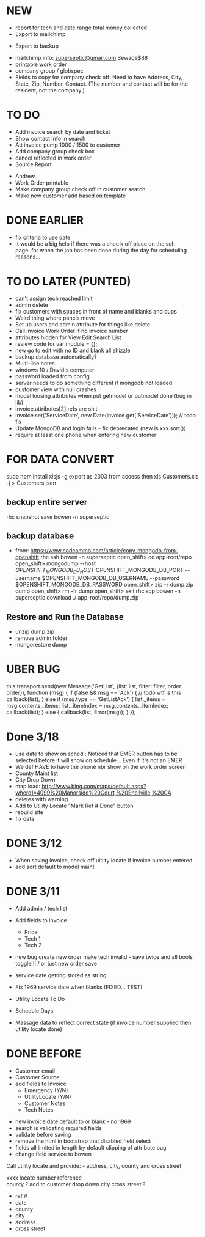 NEW
===
+ report for tech and date range total money collected
+ Export to mailchimp
- Export to backup
+ mailchimp info:
    superseptic@gmail.com
    Sewage$88
+ printable work order
+ company group / globspec
+ Fields to copy for company check off:
    Need to have Address, City, State, Zip, Number, Contact. (The number and contact will be for the resident, not the company.)

TO DO
===
+ Add invoice search by date and ticket
+ Show contact info in search
+ Att invoice pump 1000 / 1500 to customer
+ Add company group check box
+ cancel reflected in work order
+ Source Report

- Andrew
- Work Order printable
- Make company group check off in customer search
- Make new customer add based on template

DONE EARLIER
===
+ fix criteria to use date
+ It would be a big help if there was a chec
k off place on the sch page..for when the job has been done during the day for scheduling reasons...

TO DO LATER (PUNTED)
===
- can't assign tech reached limit
- admin delete
- fix customers with spaces in front of name and blanks and dups
- Weird thing where panels move
- Set up users and admin attribute for things like delete
- Call invoice Work Order if no invoice number
- attributes hidden for View Edit Search List
- review code for var module = {};
- new go to edit with no ID and blank all shizzle
- backup database automatically?
- Multi-line notes
- windows 10 / David's computer
- password loaded from config
- server needs to do something different if mongodb not loaded
- customer view with null crashes
- model loosing attributes when put getmodel or putmodel done (bug in lib)
- invoice.attributes[2] refs are shit
- invoice.set('ServiceDate', new Date(invoice.get('ServiceDate'))); // todo fix
- Update MongoDB and login fails - fix deprecated (new is xxx.sort())
- require at least one phone when entering new customer

FOR DATA CONVERT
===
sudo npm install xlsjs -g
export as 2003 from access then
xls Customers.xls -j > Customers.json

backup entire server
---
rhc snapshot save bowen -n superseptic

backup database
---
* from: https://www.codeammo.com/article/copy-mongodb-from-openshift
rhc ssh bowen -n superseptic
    open_shift> cd app-root/repo
    open_shift> mongodump --host $OPENSHIFT_MONGODB_DB_HOST:$OPENSHIFT_MONGODB_DB_PORT --username $OPENSHIFT_MONGODB_DB_USERNAME --password $OPENSHIFT_MONGODB_DB_PASSWORD
    open_shift> zip -r dump.zip dump
    open_shift> rm -fr dump
    open_shift> exit
rhc scp bowen -n superseptic download ./ app-root/repo/dump.zip

Restore and Run the Database
---

- unzip dump.zip
- remove admin folder
- mongorestore dump


UBER BUG
===
  this.transport.send(new Message('GetList', {list: list, filter: filter, order: order}), function (msg) {
    if (false && msg == 'Ack') { // todo wtf is this
      callback(list);
    } else if (msg.type == 'GetListAck') {
      list._items = msg.contents._items;
      list._itemIndex = msg.contents._itemIndex;
      callback(list);
    } else {
      callback(list, Error(msg));
    }
  });


Done 3/18
===
+ use date to show on sched.: Noticed that EMER button has to be selected before it will show on schedule... Even if it's not an EMER
+ We def HAVE to have the phone nbr show on the work order screen
+ County Maint list
+ City Drop Down
+ map load: http://www.bing.com/maps/default.aspx?where1=4099%20Manorside%20Court,%20Snellville,%20GA
+ deletes with warning 
+ Add to Utility Locate "Mark Ref # Done" button
+ rebuild site
+ fix data

DONE 3/12
===
+ When saving invoice, check off uitlity locate if invoice number entered
+ add sort default to model maint

DONE 3/11
===
+ Add admin / tech list
+ Add fields to Invoice
    + Price
    + Tech 1
    + Tech 2
+ new bug create new order make tech invalid - save twice and all bools toggle!!! / or just new order save
+ service date getting stored as string
+ Fix 1969 service date when blanks (FIXED... TEST)    

+ Utility Locate To Do
+ Schedule Days
+ Massage data to reflect correct state (if invoice number supplied then utility locate done)

DONE BEFORE
===
+ Customer email
+ Customer Source
+ add fields to Invoice
    + Emergency (Y/N)
    + UtilityLocate (Y/N)
    + Customer Notes
    + Tech Notes
- new invoice date default to or blank - no 1969
- search is validating required fields
- validate before saving
- remove the html in bootstrap that disabled field select 
- fields all limited in length by default clipping of attribute bug
- change field service to bowen

Call utility locate and provide:
    - address, city, county and cross street

xxxx
locate number reference -  
county ? add to customer drop down
city
cross street ?

- ref # 
- date
- county
- city
- address
- cross street
